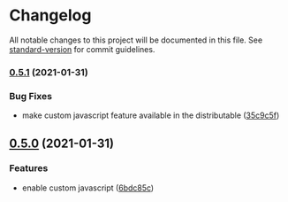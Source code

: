 # Changelog

All notable changes to this project will be documented in this file. See [standard-version](https://github.com/conventional-changelog/standard-version) for commit guidelines.

### [0.5.1](https://github.com/herschel666/microblog-action/compare/v0.5.0...v0.5.1) (2021-01-31)


### Bug Fixes

* make custom javascript feature available in the distributable ([35c9c5f](https://github.com/herschel666/microblog-action/commit/35c9c5f4586f19ced482535c7f7acf19aa5600a1))

## [0.5.0](https://github.com/herschel666/microblog-action/compare/v0.4.1...v0.5.0) (2021-01-31)


### Features

* enable custom javascript ([6bdc85c](https://github.com/herschel666/microblog-action/commit/6bdc85cce691b69bcb6cdececbded02d38ecac36))
